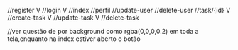 //register V
//login V
//index
//perfil
//update-user
//delete-user
//task/{id} V
//create-task V
//update-task V
//delete-task

//ver questão de por background como rgba(0,0,0,0.2) em toda a tela,enquanto na index estiver aberto o botão
